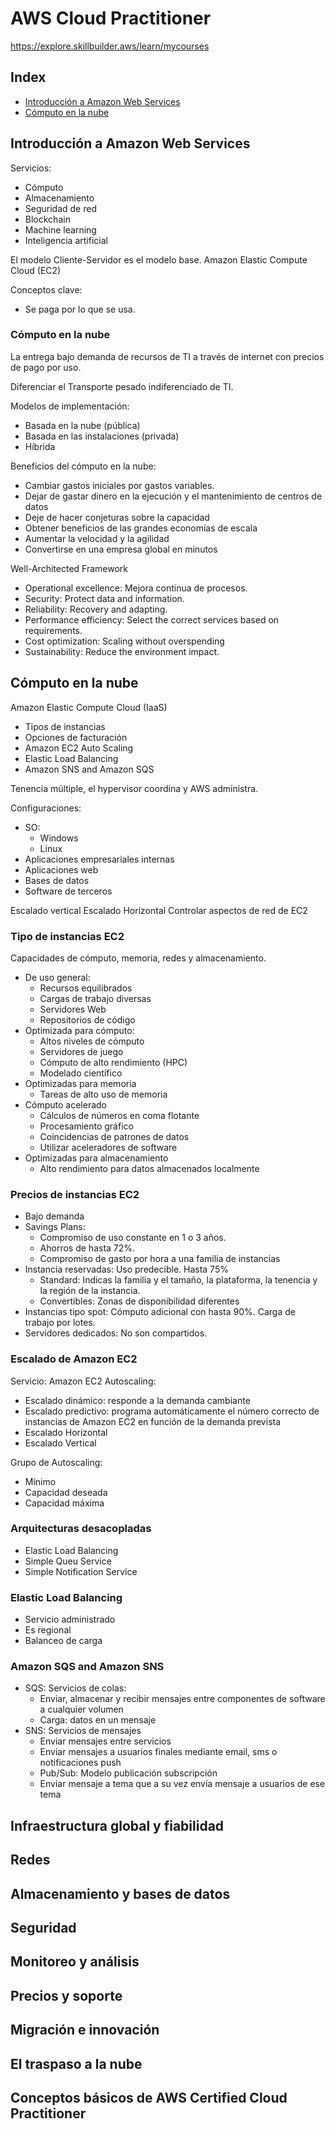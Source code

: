 # AWS Cloud Practitioner

https://explore.skillbuilder.aws/learn/mycourses

## Index

- [Introducción a Amazon Web Services](#section1)
- [Cómputo en la nube](#section2)

<div id="section1"> </div>

## Introducción a Amazon Web Services

Servicios:
- Cómputo
- Almacenamiento
- Seguridad de red
- Blockchain
- Machine learning
- Inteligencia artificial

El modelo Cliente-Servidor es el modelo base. Amazon Elastic Compute Cloud (EC2)

Conceptos clave:
- Se paga por lo que se usa.

### Cómputo en la nube

La entrega bajo demanda de recursos de TI a través de internet con precios de pago por uso. 

Diferenciar el Transporte pesado indiferenciado de TI.

Modelos de implementación:
- Basada en la nube (pública)
- Basada en las instalaciones (privada)
- Híbrida

Beneficios del cómputo en la nube:
- Cambiar gastos iniciales por gastos variables.
- Dejar de gastar dinero en la ejecución y el mantenimiento de centros de datos
- Deje de hacer conjeturas sobre la capacidad
- Obtener beneficios de las grandes economías de escala
- Aumentar la velocidad y la agilidad
- Convertirse en una empresa global en minutos

Well-Architected Framework
- Operational excellence: Mejora continua de procesos.
- Security: Protect data and information.
- Reliability: Recovery and adapting.
- Performance efficiency: Select the correct services based on requirements.
- Cost optimization: Scaling without overspending
- Sustainability: Reduce the environment impact.

<div id="section2"> </div>

## Cómputo en la nube

Amazon Elastic Compute Cloud (IaaS)

* Tipos de instancias
* Opciones de facturación
* Amazon EC2 Auto Scaling
* Elastic Load Balancing
* Amazon SNS and Amazon SQS

Tenencia múltiple, el hypervisor coordina y AWS administra.

Configuraciones:
* SO:
    * Windows
    * Linux
* Aplicaciones empresariales internas
* Aplicaciones web
* Bases de datos
* Software de terceros

Escalado vertical
Escalado Horizontal
Controlar aspectos de red de EC2

### Tipo de instancias EC2

Capacidades de cómputo, memoria, redes y almacenamiento.

* De uso general:
    * Recursos equilibrados
    * Cargas de trabajo diversas
    * Servidores Web
    * Repositorios de código
* Optimizada para cómputo:
    * Altos niveles de cómputo
    * Servidores de juego
    * Cómputo de alto rendimiento (HPC)
    * Modelado científico
* Optimizadas para memoria
    * Tareas de alto uso de memoria
* Cómputo acelerado
    * Cálculos de números en coma flotante
    * Procesamiento gráfico
    * Coincidencias de patrones de datos
    * Utilizar aceleradores de software
* Optimizadas para almacenamiento
    * Alto rendimiento para datos almacenados localmente

### Precios de instancias EC2

* Bajo demanda
* Savings Plans: 
    * Compromiso de uso constante en 1 o 3 años. 
    * Ahorros de hasta 72%.
    * Compromiso de gasto por hora a una familia de instancias 
* Instancia reservadas: Uso predecible. Hasta 75%
    * Standard: Indicas la familia y el tamaño, la plataforma, la tenencia y la región de la instancia.
    * Convertibles: Zonas de disponibilidad diferentes
* Instancias tipo spot: Cómputo adicional con hasta 90%. Carga de trabajo por lotes. 
* Servidores dedicados: No son compartidos. 

### Escalado de Amazon EC2

Servicio: Amazon EC2 Autoscaling:
* Escalado dinámico: responde a la demanda cambiante
* Escalado predictivo: programa automáticamente el número correcto de instancias de Amazon EC2 en función de la demanda prevista
* Escalado Horizontal
* Escalado Vertical

Grupo de Autoscaling:
* Mínimo
* Capacidad deseada
* Capacidad máxima

### Arquitecturas desacopladas
* Elastic Load Balancing
* Simple Queu Service
* Simple Notification Service

### Elastic Load Balancing

* Servicio administrado
* Es regional
* Balanceo de carga

### Amazon SQS and Amazon SNS

* SQS: Servicios de colas:
    * Enviar, almacenar y recibir mensajes entre componentes de software a cualquier volumen
    * Carga: datos en un mensaje
* SNS: Servicios de mensajes
    * Enviar mensajes entre servicios
    * Enviar mensajes a usuarios finales mediante email, sms o notificaciones push
    * Pub/Sub: Modelo publicación subscripción
    * Enviar mensaje a tema que a su vez envía mensaje a usuarios de ese tema

<div id="section3"> </div>

## Infraestructura global y fiabilidad

<div id="section4"> </div>

## Redes

<div id="section5"> </div>

## Almacenamiento y bases de datos

<div id="section6"> </div>

## Seguridad

<div id="section7"> </div>

## Monitoreo y análisis

<div id="section8"> </div>

## Precios y soporte

<div id="section9"> </div>

## Migración e innovación

<div id="section10"> </div>

## El traspaso a la nube

<div id="section11"> </div>

## Conceptos básicos de AWS Certified Cloud Practitioner

